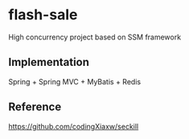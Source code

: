 # flash-sale
High concurrency project based on SSM framework

## Implementation
Spring + Spring MVC + MyBatis + Redis

## Reference
https://github.com/codingXiaxw/seckill
